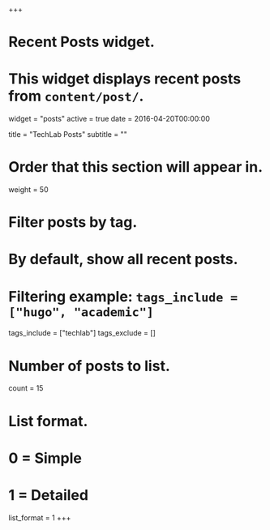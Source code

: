 +++
# Recent Posts widget.
# This widget displays recent posts from `content/post/`.
widget = "posts"
active = true
date = 2016-04-20T00:00:00

title = "TechLab Posts"
subtitle = ""

# Order that this section will appear in.
weight = 50

# Filter posts by tag.
#  By default, show all recent posts.
#  Filtering example: `tags_include = ["hugo", "academic"]`
tags_include = ["techlab"]
tags_exclude = []

# Number of posts to list.
count = 15

# List format.
#   0 = Simple
#   1 = Detailed
list_format = 1
+++
